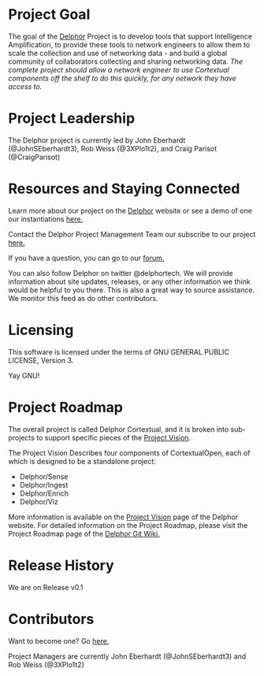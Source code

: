 # Project Goal #

The goal of the [Delphor](http://delphor.net "Delphor") Project is to develop tools that support Intelligence Amplification, to provide these tools to network engineers to allow them to scale the collection and use of networking data - and build a global community of collaborators collecting and sharing networking data. *The complete project should allow a network engineer to use Cortextual components off the shelf to do this quickly, for any network they have access to.*

# Project Leadership #

The Delphor project is currently led by John Eberhardt (@JohnSEberhardt3), Rob Weiss (@3XPlo1t2), and Craig Parisot (@CraigParisot) 

# Resources and Staying Connected #

Learn more about our project on the [Delphor](http://delphor.net "Delphor") website or see a demo of one our instantiations [here.](http://www.delphor.net/#!demo/n71ks)

Contact the Delphor Project Management Team our subscribe to our project [here.](http://www.delphor.net/#!get-involved/c1sxh)

If you have a question, you can go to our [forum.](http://www.delphor.net/#!discussion-forum/ld6ys)

You can also follow Delphor on twitter @delphortech.  We will provide information about site updates, releases, or any other information we think would be helpful to you there.  This is also a great way to source assistance.  We monitor this feed as do other contributors. 

# Licensing #

This software is licensed under the terms of GNU GENERAL PUBLIC LICENSE, Version 3.

Yay GNU!

# Project Roadmap #

The overall project is called Delphor Cortextual, and it is broken into sub-projects to support specific pieces of the [Project Vision](http://www.delphor.net/#!cortextual-open/c6kj).

The Project Vision Describes four components of CortextualOpen, each of which is designed to be a standalone project:

+ Delphor/Sense
+ Delphor/Ingest
+ Delphor/Enrich
+ Delphor/Viz

More information is available on the [Project Vision](http://www.delphor.net/#!cortextual-open/c6kj) page of the Delphor website.  For detailed information on the Project Roadmap, please visit the Project Roadmap page of the [Delphor Git Wiki.](https://github.com/BKThrottlebody/DelphoTest/wiki)

# Release History #

We are on Release v0.1

# Contributors #

Want to become one? Go [here.](http://www.delphor.net/#!get-involved/c1sxh)

Project Managers are currently John Eberhardt (@JohnSEberhardt3) and Rob Weiss (@3XPlo1t2) 
